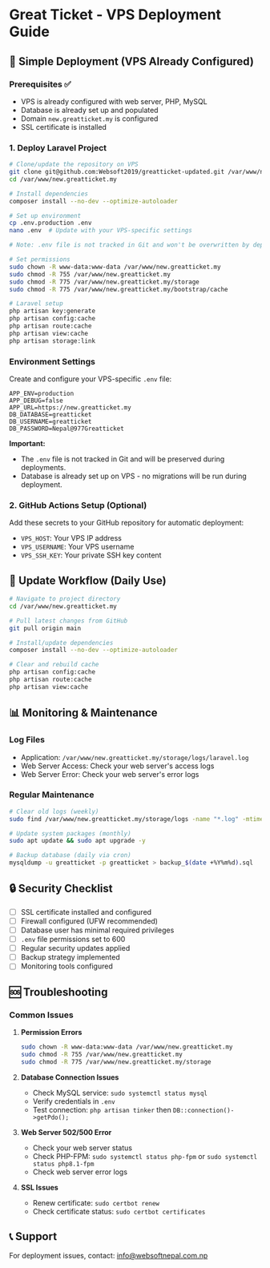 # Great Ticket - VPS Deployment Guide

## 🚀 Simple Deployment (VPS Already Configured)

### Prerequisites ✅
- VPS is already configured with web server, PHP, MySQL
- Database is already set up and populated
- Domain `new.greatticket.my` is configured
- SSL certificate is installed

### 1. Deploy Laravel Project

```bash
# Clone/update the repository on VPS
git clone git@github.com:Websoft2019/greatticket-updated.git /var/www/new.greatticket.my
cd /var/www/new.greatticket.my

# Install dependencies
composer install --no-dev --optimize-autoloader

# Set up environment
cp .env.production .env
nano .env  # Update with your VPS-specific settings

# Note: .env file is not tracked in Git and won't be overwritten by deployments

# Set permissions
sudo chown -R www-data:www-data /var/www/new.greatticket.my
sudo chmod -R 755 /var/www/new.greatticket.my
sudo chmod -R 775 /var/www/new.greatticket.my/storage
sudo chmod -R 775 /var/www/new.greatticket.my/bootstrap/cache

# Laravel setup
php artisan key:generate
php artisan config:cache
php artisan route:cache
php artisan view:cache
php artisan storage:link
```

### Environment Settings
Create and configure your VPS-specific `.env` file:
```env
APP_ENV=production
APP_DEBUG=false
APP_URL=https://new.greatticket.my
DB_DATABASE=greatticket
DB_USERNAME=greatticket
DB_PASSWORD=Nepal@977Greatticket
```

**Important:** 
- The `.env` file is not tracked in Git and will be preserved during deployments.
- Database is already set up on VPS - no migrations will be run during deployment.

### 2. GitHub Actions Setup (Optional)

Add these secrets to your GitHub repository for automatic deployment:
- `VPS_HOST`: Your VPS IP address  
- `VPS_USERNAME`: Your VPS username
- `VPS_SSH_KEY`: Your private SSH key content

## 🔄 Update Workflow (Daily Use)

```bash
# Navigate to project directory
cd /var/www/new.greatticket.my

# Pull latest changes from GitHub
git pull origin main

# Install/update dependencies  
composer install --no-dev --optimize-autoloader

# Clear and rebuild cache
php artisan config:cache
php artisan route:cache  
php artisan view:cache
```

## 📊 Monitoring & Maintenance

### Log Files
- Application: `/var/www/new.greatticket.my/storage/logs/laravel.log`
- Web Server Access: Check your web server's access logs
- Web Server Error: Check your web server's error logs

### Regular Maintenance
```bash
# Clear old logs (weekly)
sudo find /var/www/new.greatticket.my/storage/logs -name "*.log" -mtime +30 -delete

# Update system packages (monthly)
sudo apt update && sudo apt upgrade -y

# Backup database (daily via cron)
mysqldump -u greatticket -p greatticket > backup_$(date +%Y%m%d).sql
```

## 🔒 Security Checklist

- [ ] SSL certificate installed and configured
- [ ] Firewall configured (UFW recommended)
- [ ] Database user has minimal required privileges
- [ ] `.env` file permissions set to 600
- [ ] Regular security updates applied
- [ ] Backup strategy implemented
- [ ] Monitoring tools configured

## 🆘 Troubleshooting

### Common Issues

1. **Permission Errors**
   ```bash
   sudo chown -R www-data:www-data /var/www/new.greatticket.my
   sudo chmod -R 755 /var/www/new.greatticket.my
   sudo chmod -R 775 /var/www/new.greatticket.my/storage
   ```

2. **Database Connection Issues**
   - Check MySQL service: `sudo systemctl status mysql`
   - Verify credentials in `.env`
   - Test connection: `php artisan tinker` then `DB::connection()->getPdo();`

3. **Web Server 502/500 Error**
   - Check your web server status
   - Check PHP-FPM: `sudo systemctl status php-fpm` or `sudo systemctl status php8.1-fpm`
   - Check web server error logs

4. **SSL Issues**
   - Renew certificate: `sudo certbot renew`
   - Check certificate status: `sudo certbot certificates`

## 📞 Support

For deployment issues, contact: info@websoftnepal.com.np

